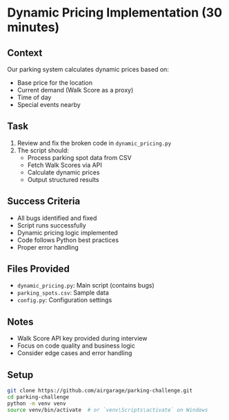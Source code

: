 # Dynamic Pricing Implementation (30 minutes)

## Context
Our parking system calculates dynamic prices based on:
- Base price for the location
- Current demand (Walk Score as a proxy)
- Time of day
- Special events nearby

## Task
1. Review and fix the broken code in `dynamic_pricing.py`
2. The script should:
   - Process parking spot data from CSV
   - Fetch Walk Scores via API
   - Calculate dynamic prices
   - Output structured results

## Success Criteria
- All bugs identified and fixed
- Script runs successfully
- Dynamic pricing logic implemented
- Code follows Python best practices
- Proper error handling

## Files Provided
- `dynamic_pricing.py`: Main script (contains bugs)
- `parking_spots.csv`: Sample data
- `config.py`: Configuration settings

## Notes
- Walk Score API key provided during interview
- Focus on code quality and business logic
- Consider edge cases and error handling

## Setup
```bash
git clone https://github.com/airgarage/parking-challenge.git
cd parking-challenge
python -m venv venv
source venv/bin/activate  # or `venv\Scripts\activate` on Windows
